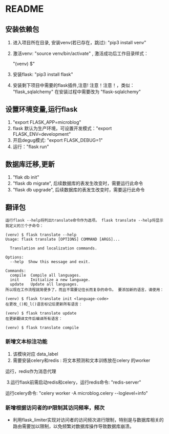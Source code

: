 # README

## 安装依赖包

1. 进入项目所在目录, 安装venv(若已存在，跳过): "pip3 install venv"

2. 激活venv: "source  venv/bin/activate" , 激活成功后工作目录样式：

   "(venv) $"

3. 安装flask: "pip3 install flask"

4. 安装剩下项目中需要的flask插件,注意! 注意！注意！，类似：  "flask_sqlalchemy" 在安装过程中需要改为 "flask-sqlalchemy"

   

##  设置环境变量,运行flask

1. "export FLASK_APP=microblog"
2. flask 默认为生产环境，可设置开发模式："export FLASK_ENV=development"
3. 开启degug模式: "export FLASK_DEBUG=1"
4. 运行："flask run"



## 数据库迁移,更新

1. "flak db init"
2. "flask db migrate", 后续数据库的表发生改变时，需要运行此命令
3. "flask db upgrade", 后续数据库的表发生改变时，需要运行此命令



## 翻译包

```
运行flask --help将列出translate命令作为选项。 flask translate --help将显示我定义的三个子命令：

(venv) $ flask translate --help
Usage: flask translate [OPTIONS] COMMAND [ARGS]...

  Translation and localization commands.

Options:
  --help  Show this message and exit.

Commands:
  compile  Compile all languages.
  init     Initialize a new language.
  update   Update all languages.
所以现在工作流程就简便多了，而且不需要记住长而复杂的命令。 要添加新的语言，请使用：

(venv) $ flask translate init <language-code>
在更改_()和_l()语言标记后更新所有语言：

(venv) $ flask translate update
在更新翻译文件后编译所有语言：

(venv) $ flask translate compile
```



### 新增文本标注功能

1. 该模块对应 data_label
2. 需要安装celery和redis : 将文本预测和文本训练放在celery 的worker

运行，redis作为消息代理

​	3.运行flask前需启动redis和celery，运行redis命令: "redis-server"

运行celery命令: "celery worker -A microblog.celery --loglevel=info"



###  新增根据访问者的IP限制其访问频率，频次

-  利用flask_limiter实现对访问者的访问频次进行限制，特别是与数据库相关的路由需要加以限制，以免频繁对数据库操作导致数据库崩溃。

